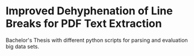 # Improved Dehyphenation of Line Breaks for PDF Text Extraction
Bachelor's Thesis with different python scripts for parsing and evaluation big data sets.


